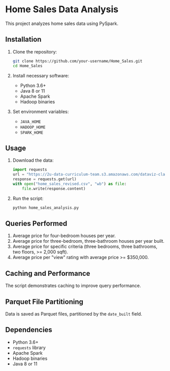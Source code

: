 # Home Sales Data Analysis

This project analyzes home sales data using PySpark.

## Installation

1. Clone the repository:
    ```bash
    git clone https://github.com/your-username/Home_Sales.git
    cd Home_Sales
    ```
2. Install necessary software:
    - Python 3.6+
    - Java 8 or 11
    - Apache Spark
    - Hadoop binaries

3. Set environment variables:
    - `JAVA_HOME`
    - `HADOOP_HOME`
    - `SPARK_HOME`

## Usage

1. Download the data:
    ```python
    import requests
    url = "https://2u-data-curriculum-team.s3.amazonaws.com/dataviz-classroom/v1.2/22-big-data/home_sales_revised.csv"
    response = requests.get(url)
    with open("home_sales_revised.csv", "wb") as file:
        file.write(response.content)
    ```
2. Run the script:
    ```python
    python home_sales_analysis.py
    ```

## Queries Performed

1. Average price for four-bedroom houses per year.
2. Average price for three-bedroom, three-bathroom houses per year built.
3. Average price for specific criteria (three bedrooms, three bathrooms, two floors, >= 2,000 sqft).
4. Average price per "view" rating with average price >= $350,000.

## Caching and Performance

The script demonstrates caching to improve query performance.

## Parquet File Partitioning

Data is saved as Parquet files, partitioned by the `date_built` field.

## Dependencies

- Python 3.6+
- `requests` library
- Apache Spark
- Hadoop binaries
- Java 8 or 11

